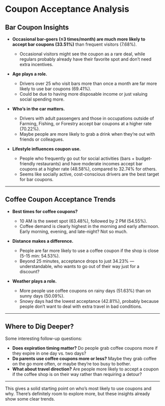# Coupon Acceptance Analysis

## **Bar Coupon Insights**

- **Occasional bar-goers (≤3 times/month) are much more likely to accept bar coupons (33.51%)** than frequent visitors (7.68%).  
  - Occasional visitors might see the coupon as a rare deal, while regulars probably already have their favorite spot and don’t need extra incentives.  

- **Age plays a role.**  
  - Drivers over 25 who visit bars more than once a month are far more likely to use bar coupons (69.41%).  
  - Could be due to having more disposable income or just valuing social spending more.

- **Who’s in the car matters.**  
  - Drivers with adult passengers and those in occupations outside of Farming, Fishing, or Forestry accept bar coupons at a higher rate (70.22%).  
  - Maybe people are more likely to grab a drink when they’re out with friends or colleagues.

- **Lifestyle influences coupon use.**  
  - People who frequently go out for social activities (bars + budget-friendly restaurants) and have moderate incomes accept bar coupons at a higher rate (48.58%), compared to 32.74% for others.  
  - Seems like socially active, cost-conscious drivers are the best target for bar coupons.

---

## **Coffee Coupon Acceptance Trends**

- **Best times for coffee coupons?**  
  - 10 AM is the sweet spot (63.48%), followed by 2 PM (54.55%).  
  - Coffee demand is clearly highest in the morning and early afternoon. Early morning, evening, and late-night? Not so much.

- **Distance makes a difference.**  
  - People are far more likely to use a coffee coupon if the shop is close (5-15 min: 54.53%).  
  - Beyond 25 minutes, acceptance drops to just 34.23% — understandable, who wants to go out of their way just for a discount?

- **Weather plays a role.**  
  - More people use coffee coupons on rainy days (51.63%) than on sunny days (50.09%).  
  - Snowy days had the lowest acceptance (42.81%), probably because people don’t want to deal with extra travel in bad conditions.

---

## **Where to Dig Deeper?**
Some interesting follow-up questions:  

- **Does expiration timing matter?** Do people grab coffee coupons more if they expire in one day vs. two days?  
- **Do parents use coffee coupons more or less?** Maybe they grab coffee on the go more often, or maybe they’re too busy to bother.  
- **What about travel direction?** Are people more likely to accept a coupon if the coffee shop is on their way rather than requiring a detour?  

---

This gives a solid starting point on who’s most likely to use coupons and why. There’s definitely room to explore more, but these insights already show some clear trends.
